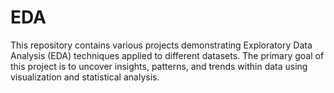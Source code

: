 # EDA
This repository contains various projects demonstrating Exploratory Data Analysis (EDA) techniques applied to different datasets. The primary goal of this project is to uncover insights, patterns, and trends within data using visualization and statistical analysis.
